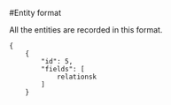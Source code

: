 #Entity format

All the entities are recorded in this format.

```
{
    {
        "id": 5,
        "fields": [
            relationsk
        ]
    }
```

